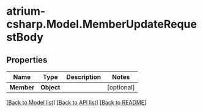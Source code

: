 # atrium-csharp.Model.MemberUpdateRequestBody
## Properties

Name | Type | Description | Notes
------------ | ------------- | ------------- | -------------
**Member** | **Object** |  | [optional] 

[[Back to Model list]](../README.md#documentation-for-models) [[Back to API list]](../README.md#documentation-for-api-endpoints) [[Back to README]](../README.md)

